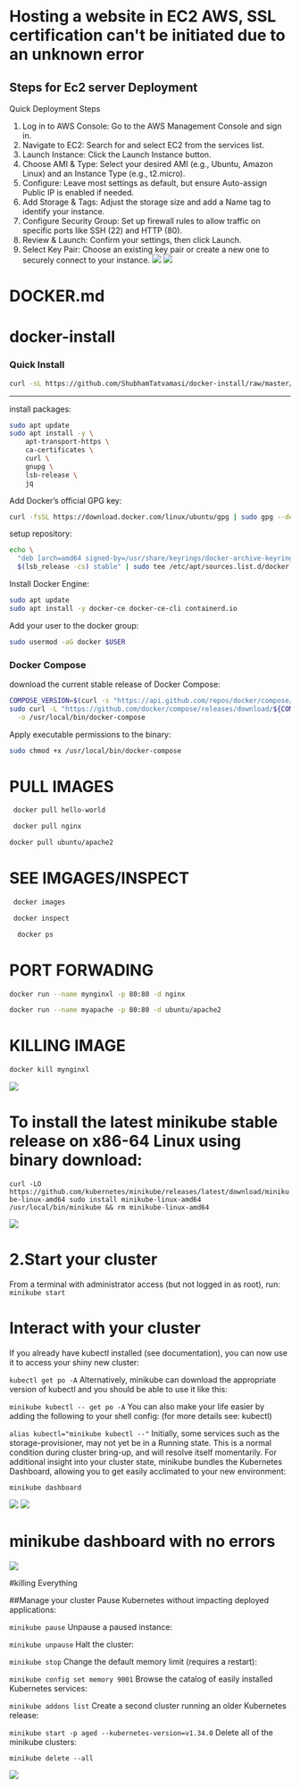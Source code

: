 # Hosting a website in EC2 AWS, SSL certification can't be initiated due to an unknown error
## Steps for Ec2 server Deployment

Quick Deployment Steps
1. Log in to AWS Console: Go to the AWS Management Console and sign in.
2. Navigate to EC2: Search for and select EC2 from the services list.
3. Launch Instance: Click the Launch Instance button.
4. Choose AMI & Type: Select your desired AMI (e.g., Ubuntu, Amazon Linux) and an Instance Type (e.g., t2.micro).
5. Configure: Leave most settings as default, but ensure Auto-assign Public IP is enabled if needed.
6. Add Storage & Tags: Adjust the storage size and add a Name tag to identify your instance.
7. Configure Security Group: Set up firewall rules to allow traffic on specific ports like SSH (22) and HTTP (80).
8. Review & Launch: Confirm your settings, then click Launch.
9. Select Key Pair: Choose an existing key pair or create a new one to securely connect to your instance.
![](https://github.com/priyanshurajmay-cmyk/Docker-and-MinuKube-setup/blob/main/docker%20screenshot-20250906T132528Z-1-001/docker%20screenshot/Screenshot%202025-09-06%20184901.png)
![](https://github.com/priyanshurajmay-cmyk/Docker-and-MinuKube-setup/blob/main/docker%20screenshot-20250906T132528Z-1-001/docker%20screenshot/Screenshot%202025-09-06%20184710.png)

# DOCKER.md
# docker-install


### Quick Install
```bash
curl -sL https://github.com/ShubhamTatvamasi/docker-install/raw/master/docker-install.sh | bash
```
---

install packages:
```bash
sudo apt update
sudo apt install -y \
    apt-transport-https \
    ca-certificates \
    curl \
    gnupg \
    lsb-release \
    jq
```

Add Docker’s official GPG key:
```bash
curl -fsSL https://download.docker.com/linux/ubuntu/gpg | sudo gpg --dearmor -o /usr/share/keyrings/docker-archive-keyring.gpg
```

setup repository:
```bash
echo \
  "deb [arch=amd64 signed-by=/usr/share/keyrings/docker-archive-keyring.gpg] https://download.docker.com/linux/ubuntu \
  $(lsb_release -cs) stable" | sudo tee /etc/apt/sources.list.d/docker.list > /dev/null
```

Install Docker Engine:
```bash
sudo apt update
sudo apt install -y docker-ce docker-ce-cli containerd.io
```

Add your user to the docker group:
```bash
sudo usermod -aG docker $USER
```

### Docker Compose

download the current stable release of Docker Compose:
```bash
COMPOSE_VERSION=$(curl -s "https://api.github.com/repos/docker/compose/tags" | jq -r '.[0].name')
sudo curl -L "https://github.com/docker/compose/releases/download/${COMPOSE_VERSION}/docker-compose-$(uname -s)-$(uname -m)" \
  -o /usr/local/bin/docker-compose
```

Apply executable permissions to the binary:
```bash
sudo chmod +x /usr/local/bin/docker-compose
```
# PULL IMAGES 
```bash
 docker pull hello-world
```
```bash
 docker pull nginx
```
```bash
docker pull ubuntu/apache2
```
# SEE IMGAGES/INSPECT
```bash
 docker images
```
```bash
 docker inspect
```
```bash
  docker ps
```
# PORT FORWADING 
```bash
docker run --name mynginxl -p 80:80 -d nginx
```
```bash
docker run --name myapache -p 80:80 -d ubuntu/apache2
```
# KILLING IMAGE
```bash
docker kill mynginxl
```
![](https://github.com/priyanshurajmay-cmyk/Docker-and-MinuKube-setup/blob/main/docker%20screenshot-20250906T132528Z-1-001/docker%20screenshot/Screenshot%202025-09-06%20175243.png)


# To install the latest minikube stable release on x86-64 Linux using binary download:

``curl -LO https://github.com/kubernetes/minikube/releases/latest/download/minikube-linux-amd64
sudo install minikube-linux-amd64 /usr/local/bin/minikube && rm minikube-linux-amd64``

![](https://github.com/priyanshurajmay-cmyk/Docker-and-MinuKube-setup/blob/main/docker%20screenshot-20250906T132528Z-1-001/docker%20screenshot/Screenshot%202025-09-06%20175218.png)

# 2.Start your cluster
From a terminal with administrator access (but not logged in as root), run:
```minikube start```
# Interact with your cluster
If you already have kubectl installed (see documentation), you can now use it to access your shiny new cluster:

```kubectl get po -A```
Alternatively, minikube can download the appropriate version of kubectl and you should be able to use it like this:

```minikube kubectl -- get po -A```
You can also make your life easier by adding the following to your shell config: (for more details see: kubectl)

```alias kubectl="minikube kubectl --"```
Initially, some services such as the storage-provisioner, may not yet be in a Running state. This is a normal condition during cluster bring-up, and will resolve itself momentarily. For additional insight into your cluster state, minikube bundles the Kubernetes Dashboard, allowing you to get easily acclimated to your new environment:

```minikube dashboard```

![](https://github.com/priyanshurajmay-cmyk/Docker-and-MinuKube-setup/blob/main/docker%20screenshot-20250906T132528Z-1-001/docker%20screenshot/Screenshot%202025-09-06%20175438.png)
![](https://github.com/priyanshurajmay-cmyk/Docker-and-MinuKube-setup/blob/main/docker%20screenshot-20250906T132528Z-1-001/docker%20screenshot/Screenshot%202025-09-06%20182615.png)
# minikube dashboard with no errors
![](https://github.com/priyanshurajmay-cmyk/Docker-and-MinuKube-setup/blob/main/docker%20screenshot-20250906T132528Z-1-001/docker%20screenshot/Screenshot%202025-09-06%20184041.png)

#killing Everything

##Manage your cluster
Pause Kubernetes without impacting deployed applications:

```minikube pause```
Unpause a paused instance:

```minikube unpause```
Halt the cluster:

```minikube stop```
Change the default memory limit (requires a restart):

```minikube config set memory 9001```
Browse the catalog of easily installed Kubernetes services:

```minikube addons list```
Create a second cluster running an older Kubernetes release:

```minikube start -p aged --kubernetes-version=v1.34.0```
Delete all of the minikube clusters:

```minikube delete --all```


![](https://github.com/priyanshurajmay-cmyk/Docker-and-MinuKube-setup/blob/main/docker%20screenshot-20250906T132528Z-1-001/docker%20screenshot/Screenshot%202025-09-06%20184412.png)


